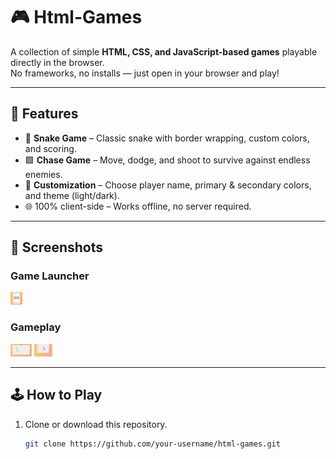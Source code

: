 # 🎮 Html-Games

A collection of simple **HTML, CSS, and JavaScript-based games** playable directly in the browser.  
No frameworks, no installs — just open in your browser and play!

---

## 🚀 Features
- 🐍 **Snake Game** – Classic snake with border wrapping, custom colors, and scoring.  
- 🟩 **Chase Game** – Move, dodge, and shoot to survive against endless enemies.  
- 🎨 **Customization** – Choose player name, primary & secondary colors, and theme (light/dark).  
- 🌐 100% client-side – Works offline, no server required.  

---

## 📸 Screenshots

### Game Launcher
<img src="sample-images/index.png" alt="Apple" height="20vh">

### Gameplay
<img src="sample-images/snake.png" alt="Apple" height="20vh">
<img src="sample-images/chase.png" alt="Apple" height="20vh">

---

## 🕹️ How to Play
1. Clone or download this repository.
   ```bash
   git clone https://github.com/your-username/html-games.git
